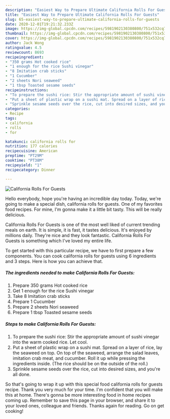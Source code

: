 ```yaml
---
description: "Easiest Way to Prepare Ultimate California Rolls For Guests"
title: "Easiest Way to Prepare Ultimate California Rolls For Guests"
slug: 65-easiest-way-to-prepare-ultimate-california-rolls-for-guests
date: 2020-12-01T19:21:32.233Z
image: https://img-global.cpcdn.com/recipes/5981902130380800/751x532cq70/california-rolls-for-guests-recipe-main-photo.jpg
thumbnail: https://img-global.cpcdn.com/recipes/5981902130380800/751x532cq70/california-rolls-for-guests-recipe-main-photo.jpg
cover: https://img-global.cpcdn.com/recipes/5981902130380800/751x532cq70/california-rolls-for-guests-recipe-main-photo.jpg
author: Jack Wong
ratingvalue: 4.5
reviewcount: 8693
recipeingredient:
- "350 grams Hot cooked rice"
- "1 enough for the rice Sushi vinegar"
- "8 Imitation crab sticks"
- "1 Cucumber"
- "2 sheets Nori seaweed"
- "1 tbsp Toasted sesame seeds"
recipeinstructions:
- "To prepare the sushi rice: Stir the appropriate amount of sushi vinegar into the warm cooked rice. Let cool."
- "Put a sheet of plastic wrap on a sushi mat. Spread on a layer of rice, lay the seaweed on top. On top of the seaweed, arrange the salad leaves, imitation crab meat, and cucumber. Roll it up while pressing the ingredients inside. (The rice should be on the outside of the roll.)"
- "Sprinkle sesame seeds over the rice, cut into desired sizes, and you&#39;re all done."
categories:
- Recipe
tags:
- california
- rolls
- for

katakunci: california rolls for 
nutrition: 177 calories
recipecuisine: American
preptime: "PT29M"
cooktime: "PT38M"
recipeyield: "1"
recipecategory: Dinner

---
```



![California Rolls For Guests](https://img-global.cpcdn.com/recipes/5981902130380800/751x532cq70/california-rolls-for-guests-recipe-main-photo.jpg)

Hello everybody, hope you're having an incredible day today. Today, we're going to make a special dish, california rolls for guests. One of my favorites food recipes. For mine, I'm gonna make it a little bit tasty. This will be really delicious.



California Rolls For Guests is one of the most well liked of current trending meals on earth. It is simple, it is fast, it tastes delicious. It's enjoyed by millions daily. They're nice and they look fantastic. California Rolls For Guests is something which I've loved my entire life.


To get started with this particular recipe, we have to first prepare a few components. You can cook california rolls for guests using 6 ingredients and 3 steps. Here is how you can achieve that.

<!--inarticleads1-->

##### The ingredients needed to make California Rolls For Guests:

1. Prepare 350 grams Hot cooked rice
1. Get 1 enough for the rice Sushi vinegar
1. Take 8 Imitation crab sticks
1. Prepare 1 Cucumber
1. Prepare 2 sheets Nori seaweed
1. Prepare 1 tbsp Toasted sesame seeds




<!--inarticleads2-->

##### Steps to make California Rolls For Guests:

1. To prepare the sushi rice: Stir the appropriate amount of sushi vinegar into the warm cooked rice. Let cool.
1. Put a sheet of plastic wrap on a sushi mat. Spread on a layer of rice, lay the seaweed on top. On top of the seaweed, arrange the salad leaves, imitation crab meat, and cucumber. Roll it up while pressing the ingredients inside. (The rice should be on the outside of the roll.)
1. Sprinkle sesame seeds over the rice, cut into desired sizes, and you&#39;re all done.




So that's going to wrap it up with this special food california rolls for guests recipe. Thank you very much for your time. I'm confident that you will make this at home. There's gonna be more interesting food in home recipes coming up. Remember to save this page in your browser, and share it to your loved ones, colleague and friends. Thanks again for reading. Go on get cooking!
